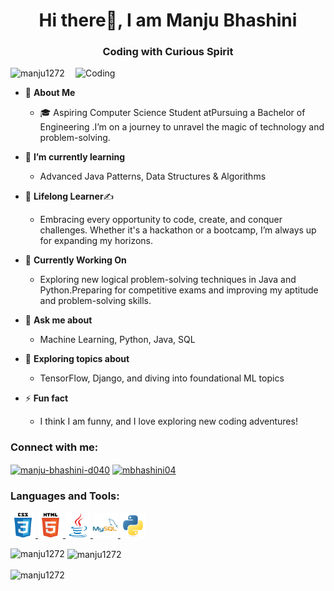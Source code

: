 <h1 align="center">Hi there👋, I am Manju Bhashini</h1>
<h3 align="center">Coding with Curious Spirit</h3>
<img align="right" alt="Coding" width="400" src="https://miro.medium.com/v2/resize:fit:828/format:webp/1*5OSbGu-5Z98IT8r76UJZbw.gif"

<p align="left"> <img src="https://komarev.com/ghpvc/?username=manju1272&label=Profile%20views&color=0e75b6&style=flat" alt="manju1272" /> </p>

- 🚀 **About Me**
    - 🎓 Aspiring Computer Science Student atPursuing a Bachelor of Engineering .I’m on a journey to unravel the magic of technology and problem-solving.

- 🌱 **I’m currently learning**
    - Advanced Java Patterns, Data Structures & Algorithms

- 📖 **Lifelong Learner**✍️
    - Embracing every opportunity to code, create, and conquer challenges. Whether it's a hackathon or a bootcamp, I’m always up for expanding my horizons.

- 🌱 **Currently Working On**
    - Exploring new logical problem-solving techniques in Java and Python.Preparing for competitive exams and improving my aptitude and problem-solving skills.

- 💬 **Ask me about**
    - Machine Learning, Python, Java, SQL

- 📝 **Exploring topics about**
    - TensorFlow, Django, and diving into foundational ML topics

- ⚡ **Fun fact**
    - I think I am funny, and I love exploring new coding adventures!

<h3 align="left">Connect with me:</h3>
<p align="left">
<a href="https://linkedin.com/in/manju-bhashini-d040" target="blank"><img align="center" src="https://raw.githubusercontent.com/rahuldkjain/github-profile-readme-generator/master/src/images/icons/Social/linked-in-alt.svg" alt="manju-bhashini-d040" height="30" width="40" /></a>
<a href="https://www.hackerrank.com/mbhashini04" target="blank"><img align="center" src="https://raw.githubusercontent.com/rahuldkjain/github-profile-readme-generator/master/src/images/icons/Social/hackerrank.svg" alt="mbhashini04" height="30" width="40" /></a>
</p>

<h3 align="left">Languages and Tools:</h3>
<p align="left"> <a href="https://www.w3schools.com/css/" target="_blank" rel="noreferrer"> <img src="https://raw.githubusercontent.com/devicons/devicon/master/icons/css3/css3-original-wordmark.svg" alt="css3" width="40" height="40"/> </a> <a href="https://www.w3.org/html/" target="_blank" rel="noreferrer"> <img src="https://raw.githubusercontent.com/devicons/devicon/master/icons/html5/html5-original-wordmark.svg" alt="html5" width="40" height="40"/> </a> <a href="https://www.java.com" target="_blank" rel="noreferrer"> <img src="https://raw.githubusercontent.com/devicons/devicon/master/icons/java/java-original.svg" alt="java" width="40" height="40"/> </a> <a href="https://www.mysql.com/" target="_blank" rel="noreferrer"> <img src="https://raw.githubusercontent.com/devicons/devicon/master/icons/mysql/mysql-original-wordmark.svg" alt="mysql" width="40" height="40"/> </a> <a href="https://www.python.org" target="_blank" rel="noreferrer"> <img src="https://raw.githubusercontent.com/devicons/devicon/master/icons/python/python-original.svg" alt="python" width="40" height="40"/> </a> </p>

<p><img align="left" src="https://github-readme-stats.vercel.app/api/top-langs?username=manju1272&show_icons=true&locale=en&layout=compact" alt="manju1272" /></p>

<p>&nbsp;<img align="center" src="https://github-readme-stats.vercel.app/api?username=manju1272&show_icons=true&locale=en" alt="manju1272" /></p>

<p><img align="center" src="https://github-readme-streak-stats.herokuapp.com/?user=manju1272&" alt="manju1272" /></p>

